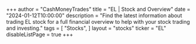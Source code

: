+++
author = "CashMoneyTrades"
title = "EL | Stock and Overview"
date = "2024-01-12T10:00:00"
description = "Find the latest information about trading EL stock for a full financial overview to help with your stock trading and investing."
tags = [
   "Stocks",
]
layout = "stocks"
ticker = "EL"
disableListPage = true
+++
